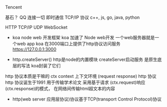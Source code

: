 Tencent 

基石？
QQ 连接一切 即时通信 TCP/IP 协议
c++, js, go, java, python

HTTP TCP/IP UDP WebSocket


- koa node web 开发框架
koa 加速了 Node web开发 一个web服务器就是一个web app
koa 在3000端口上提供了http协议访问服务
https://127.0.0.1:3000 

- http.createServer()
http是node的内置模块  createServer启动服务 是原生底层的写法
koa封装了它们 

http 协议本质是干嘛的
ctx context 上下文环境 (request response)
http 协议
http 协议诞生于1991 用于传输学术论文
采用基于请求 (ctx.request)响应(ctx.response)的模式， 在网络间传输html超文本的内容

- http(web server 应用层协议)协议基于TCP(transport Control Protocol)协议